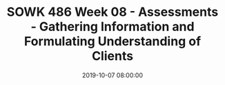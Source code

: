---
layout: single_presentation
name: week-08-assessments-gathering-information-and-formulating-understanding-of-clients.md
title: "SOWK 486 Week 08 - Assessments - Gathering Information and Formulating Understanding of Clients"
date:  2019-10-07 08:00:00
presentation_id: maUJOc
permalink: /maUJOc/
redirect_from:
  - /presentations/maUJOc/week-08-assessments-gathering-information-and-formulating-understanding-of-clients
slides: 
  - slide_name: deck-3800-large-0.jpeg
    slide_text: >
      <p><strong>Location</strong>: CBC Campus - SWL 206<br />
      <strong>Time</strong>: Wednesday from 5:30-8:15<br />
      <strong>Week 08</strong>: 10/07/19 — 10/13/19
      <strong>Reading Assignment</strong>: Hepworth et al. (2016) Chapters 8 &amp; 9<br />
      <strong>Topic and Content Area</strong>: Assessment<br />
      <strong>Assignments Due</strong>: Reading Quiz<br />
      <strong>Other Important Information</strong>: N/A</p>
      
  - slide_name: deck-3800-large-1.jpeg
    slide_text: >
      <ul>
      <li>Diagnostic Assessments</li>
      <li>DSM-5</li>
      <li>Mini Mental Status Exams</li>
      </ul>
      
  - slide_name: deck-3800-large-2.jpeg
    slide_text: >
      <blockquote>
      <p>Assessments give a social worker the ability to “gathering information and formulating it into a coherent picture of the client and his or her circumstances” (p. 187)</p>
      </blockquote>
      <blockquote>
      <p>When we are thinking about assessments, we generally think about them as being multidimensional.</p>
      </blockquote>
      <ul>
      <li>
      <strong>Complex Interplay</strong>: Human problems even those that appear to be simple at first glance—often involve a complex interplay of many factors.
      <ul>
      <li>Rarely do sources of problems reside solely within an individual or within that individual’s environment.</li>
      </ul>
      </li>
      <li>
      <strong>Complex Social Institutions</strong>: The multidimensionality of human problems is a consequence of the fact that human beings are social creatures who depend both on other human beings and on complex social institutions to meet their needs.</li>
      <li>
      <strong>Person’s functioning</strong>: Assessing the functioning of an individual entails evaluating various aspects of that person’s functioning.</li>
      </ul>
      
  - slide_name: deck-3800-large-3.jpeg
    slide_text: >
      <blockquote>
      <p>Although a social worker’s assessment will be guided by the setting in which the assessment is conducted, certain priorities in assessment influence all social work settings.</p>
      </blockquote>
      <p>Initially, three questions should be assessed in all situations:</p>
      <ul>
      <li>What does the client see as his or her primary concerns or goals?</li>
      <li>What (if any) current or impending legal mandates must the client and social worker consider?</li>
      <li>What (if any) potentially serious health or safety concerns might require the social worker’s and client’s attention?</li>
      </ul>
      
  - slide_name: deck-3800-large-4.jpeg
    slide_text: >
      <blockquote>
      <p>As students, and especially BA social work students, we want to discuss a little bit of the limitations of this. It should be self evident, but…</p>
      </blockquote>
      <ul>
      <li>Who gives diagnoses?</li>
      </ul>
      <p>[Whole Class Activity: Discussion] Who general gives diagnoses? (think about autism and who general ascribe those diagnoses)</p>
      <p>Students role in understanding clinical practice</p>
      <ul>
      <li>It’s about have a common language</li>
      <li>In reading reports</li>
      <li>Introduction to clinical terminology</li>
      </ul>
      
  - slide_name: deck-3800-large-5.jpeg
    slide_text: >
      <blockquote>
      <p>The Diagnostic and Statistical Manual of Mental Disorders is a collection of diagnoses of mental disordered accompanied by the typical behaviors and symptoms you might see in a particular diagnosis.</p>
      </blockquote>
      <p>[Discussion] How much do you know about the DSM?</p>
      <p>[Discussion] What is the purpose of the DSM</p>
      <p>—&gt; Click</p>
      <ul>
      <li>Common language</li>
      <li>Billing</li>
      <li>Research</li>
      </ul>
      
  - slide_name: deck-3800-large-6.jpeg
    slide_text: >
      <blockquote>
      <p>While the DSM is prolific and used everywhere, there are some problems that are related to the DSM?</p>
      </blockquote>
      <p>[Discussion] What are some of the problems people have with use of a medical model for diagnoses</p>
      <ul>
      <li>Not strengths based (other citation…)</li>
      <li>Possible loss of personal freedom (recommendations of specific treatments)</li>
      <li>Lifelong labeling</li>
      <li>Variance of diagnoses among professionals (other citation)</li>
      </ul>
      <blockquote>
      <p>Shackle, E. M. (1985). Psychiatric diagnosis as an ethical problem. Journal of Medical Ethics, 11(9), 132–134. doi:10.1136/jme.11.3.132</p>
      </blockquote>
      
  - slide_name: deck-3800-large-7.jpeg
    slide_text: >
      <blockquote>
      <p>The Diagnostic and Statistical Manual, Fifth Edition (DSM-5) is an important tool for understanding and formulating mental and emotional disorders (American Psychiatric Association, 2013b).</p>
      </blockquote>
      <p>For each disorder, the manual uses a standardized format to present relevant information. The sections contain:</p>
      <ul>
      <li>Diagnostic criteria</li>
      <li>Subtypes/specifiers</li>
      <li>Recording procedures</li>
      <li>Diagnostic features</li>
      <li>Associated features supporting diagnosis</li>
      <li>Prevalence</li>
      <li>Development and course</li>
      <li>Risk and prognostic factors</li>
      <li>Specific culture, gender, and age features</li>
      <li>Functional consequences of the specific diagnosis</li>
      <li>Differential diagnosis</li>
      <li>Comorbidity</li>
      </ul>
      
  - slide_name: deck-3800-large-8.jpeg
    slide_text: >
      <blockquote>
      <p>To emphasize strengths and empowerment in the assessment process, Cowger (1994) as cited in the text book made three suggestions to social workers:</p>
      </blockquote>
      <ul>
      <li>Give pre-eminence to the client’s understanding of the facts</li>
      <li>Discover what the client wants</li>
      <li>Assess personal and environmental strengths on multiple levels</li>
      </ul>
      
  - slide_name: deck-3800-large-9.jpeg
    slide_text: >
      <blockquote>
      <p>from saleebey, D. (2009) The strengths perspective in social work practice (2nd ed.) Pearson Education inc: Upper Saddle River New Jersey</p>
      </blockquote>
      <p>4 quadrants</p>
      <ul>
      <li>Strengths or Resources
      Vs.</li>
      <li>Deficit, Obstacle, or Challenges</li>
      </ul>
      <p>And</p>
      <ul>
      <li>Environmental factors (family, community)
      Vs.</li>
      <li>Individual or personal factors</li>
      </ul>
      
  - slide_name: deck-3800-large-10.jpeg
    slide_text: >
      <blockquote>
      <p>The following is a short video. So, you all have at least gotten your AA. I want to do a short little test to see how well you can count. We are going to watch a short movie clip of two teams (a black one and a white one) passing the ball. Make sure that you keep an accurate count!</p>
      </blockquote>
      <blockquote>
      <p>[Activity] Watch the video clip</p>
      </blockquote>
      <blockquote>
      <p>[Discussion] How many did you count? How many of you noticed the gorilla moon walking through the background?</p>
      </blockquote>
      <blockquote>
      <p>Context is important when we think about our clients situations.</p>
      </blockquote>
      
  - slide_name: deck-3800-large-11.jpeg
    slide_text: >
      <blockquote>
      <p>Assessment focuses on the conditions surrounding troubling behaviors, the conditions that reinforce the behavior, and the consequences and secondary gains that might result. Questions to address this sequence include:</p>
      </blockquote>
      <ul>
      <li>
      <strong>When</strong>: When do you experience the behavior?</li>
      <li>
      <strong>Where</strong>: Where do you experience the behavior?</li>
      <li>
      <strong>Duration</strong>: How long does the behavior usually last?</li>
      <li>
      <strong>Consequences</strong>: What happens immediately after the behavior occurs?</li>
      <li>
      <strong>Physiological</strong>: What bodily reactions do you experience with the behavior?</li>
      <li>
      <strong>Social</strong>: What do the people around you usually do when the behavior is happening?</li>
      <li>
      <strong>Reinforcement</strong>: What happened after the behavior that was pleasant?</li>
      </ul>
      
  - slide_name: deck-3800-large-12.jpeg
    slide_text: >
      <blockquote>
      <p>Good practice requires social workers to use a variety of communication methods to encourage the client to tell his or her story.</p>
      </blockquote>
      <blockquote>
      <p>Social workers’ initial contacts with clients will concentrate on…</p>
      </blockquote>
      <ul>
      <li>Identifying the presenting problem</li>
      <li>Uncovering the sources of this problem</li>
      <li>Engaging the client in planning appropriate remedial measures.</li>
      </ul>
      
  - slide_name: deck-3800-large-13.jpeg
    slide_text: >
      <blockquote>
      <p>Good practice requires social workers to use a variety of communication methods to encourage the client to tell his or her story.</p>
      </blockquote>
      <blockquote>
      <p>Social workers’ initial contacts with clients will concentrate on…</p>
      </blockquote>
      <ul>
      <li>Identifying the presenting problem</li>
      <li>Uncovering the sources of this problem</li>
      <li>Engaging the client in planning appropriate remedial measures.</li>
      </ul>
      
  - slide_name: deck-3800-large-14.jpeg
    slide_text: >
      <blockquote>
      <p>A portion of the assessment should include information regarding the the various systems they interact with</p>
      </blockquote>
      <blockquote>
      <p>People commonly interact with the following systems:</p>
      </blockquote>
      <ul>
      <li>
      <strong>The family</strong> and extended family or kinship network</li>
      <li>
      <strong>The social network</strong> (friends, neighbors, etc.)</li>
      <li>
      <strong>Public institutions</strong> (educational, recreational,etc.)</li>
      <li>
      <strong>Personal service providers</strong> (doctor, dentist,etc.)</li>
      <li>
      <strong>The faith community</strong> (religious leaders, lay ministers, etc.)</li>
      </ul>
      
  - slide_name: deck-3800-large-15.jpeg
    slide_text: >
      <blockquote>
      <p>Determining unmet needs, then, is the first step in identifying which resources must be tapped or developed.</p>
      </blockquote>
      <p>In determining clients’ unmet needs and wants,it is essential to consider the developmental stage of the individual, couple, or family.</p>
      <p>[Whole Class Activity] Discuss how we asses needs along with the difference between needs and wants.</p>
      
  - slide_name: deck-3800-large-16.jpeg
    slide_text: >
      <blockquote>
      <p>I wanted to show how I write my notes.</p>
      </blockquote>
      <ul>
      <li>Plain text</li>
      <li>Giving basic information</li>
      <li>TextExpander</li>
      </ul>
      
  - slide_name: deck-3800-large-17.jpeg
    slide_text: >
      <blockquote>
      <p>The following are the general parts of a MSE</p>
      </blockquote>
      <ul>
      <li>General appearance</li>
      <li>Behavior</li>
      <li>Thought process and content</li>
      <li>Affect</li>
      <li>Impulse control</li>
      <li>Insight</li>
      <li>Cognitive functioning</li>
      <li>Intelligence</li>
      <li>Reality testing</li>
      <li>Suicidal or homicidal ideation</li>
      <li>Judgment</li>
      </ul>
      <blockquote>
      <p>[Discussion] Do we use formalized words in our documentation?</p>
      </blockquote>
      <blockquote>
      <p>[Discussion] Mental Status Examination vs Mini Mental Status Examination</p>
      </blockquote>
      
  - slide_name: deck-3800-large-18.jpeg
    slide_text: >
      <blockquote>
      <p>General appearance is one aspect that is evaluated by workers as a part of a diagnostic process.</p>
      </blockquote>
      <p>—&gt; Appearance</p>
      <ul>
      <li>Grooming
      <ul>
      <li>Meticulous (too perfect)</li>
      <li>Skillfully applied</li>
      <li>Garish (outlandish)</li>
      <li>Self-neglect</li>
      </ul>
      </li>
      <li>Dress
      <ul>
      <li>Immaculate (too neat)</li>
      <li>Unconventional (odd)</li>
      <li>Fashionable (think small town)</li>
      </ul>
      </li>
      <li>Physical characteristics
      <ul>
      <li>Outstanding features (tattoos, missing part of hand… etc)</li>
      <li>Build (emaciated, thin, average, stocky, obese)</li>
      <li>Important physical features</li>
      <li>Disabilities</li>
      </ul>
      </li>
      <li>Posture and gait
      <ul>
      <li>Use of mobility device</li>
      <li>Slumped</li>
      </ul>
      </li>
      </ul>
      
  - slide_name: deck-3800-large-19.jpeg
    slide_text: >
      <blockquote>
      <p>Along with the appearance is…</p>
      </blockquote>
      <ul>
      <li>Attitude and Interpersonal Style
      <ul>
      <li>Hostility</li>
      <li>Uncooperative</li>
      <li>Inappropriate boundaries</li>
      <li>Seductive</li>
      <li>Playful</li>
      <li>Ingratiating (what ever you say goes)</li>
      <li>Guarded</li>
      <li>Sullen</li>
      <li>Passive</li>
      <li>Manipulative</li>
      <li>Contemptuous (superior, sneering cynical)</li>
      <li>Demanding</li>
      <li>Withdrawn</li>
      </ul>
      </li>
      </ul>
      
  - slide_name: deck-3800-large-20.jpeg
    slide_text: >
      <blockquote>
      <p>Facial expressions and psychomotor activity are both included in the general appearance of the client.</p>
      </blockquote>
      <ul>
      <li>Facial expression
      <ul>
      <li>Bland (intense material, but looks casual)</li>
      <li>Flat (no facial expression)</li>
      <li>Liable (rapid changes)</li>
      </ul>
      </li>
      <li>Behavior and Psychomotor activity
      <ul>
      <li>Seated quietly (limited movement)</li>
      <li>Hyperactive (Busy with hands and or feet)</li>
      <li>Agitated (unable to sit still)</li>
      <li>Combative</li>
      <li>Awkward (Unable to manage activity)</li>
      <li>Rigid</li>
      <li>Mannerism (unconscious repetitive motions)</li>
      <li>Posturing (certain postures and holds inappropriately) (think duel meaning)</li>
      <li>Tics and twitches (involuntary movements)</li>
      <li>Motor hyperactivity</li>
      <li>Motor retardations (slowly)</li>
      <li>Tension Severe akathisia (severe restlessness)</li>
      <li>Tardive dyskinesia (Late appearing abnormal movements) (Anti-psychotic medications)</li>
      <li>Catatonic behavior</li>
      </ul>
      </li>
      </ul>
      
  - slide_name: deck-3800-large-21.jpeg
    slide_text: >
      <blockquote>
      <p>Speech and language is also a part of the general appearance.</p>
      </blockquote>
      <ul>
      <li>Speech and Language
      <ul>
      <li>Pressured</li>
      <li>Monotonous</li>
      <li>Emotional</li>
      <li>Accented (slp stuff)</li>
      <li>Impoverished</li>
      <li>Neologisms (New words)</li>
      <li>Aphasia (Inability to understand / produce language)</li>
      <li>Global aphasia (Not speak, understand, write, repeat, name objects)</li>
      <li>Broca’s aphasia (understand, but trouble expressing own thoughts)</li>
      <li>Wernike’s aphasia: (Inability to express words - Word salad - uses bizarre / non nonsensical speech)</li>
      <li>Dysarthria (difficulty articulating due to problems with the mechanisms that produce speech)</li>
      <li>Perseveration (repeating verbal or motor response)</li>
      <li>Stereotypy (constant repetition of speech or actions)</li>
      </ul>
      </li>
      </ul>
      
  - slide_name: deck-3800-large-22.jpeg
    slide_text: >
      <blockquote>
      <p>Reporting on emotions is an important aspect of client assessment as well.</p>
      </blockquote>
      <blockquote>
      <p>Neurovegetative (autonomic - acting or occurring involuntarily) can be signs of depression. Neurovegetative symptoms are symptoms leading to dissociation from society as a whole.</p>
      </blockquote>
      <blockquote>
      <p>Symptoms include <strong>physical</strong>, <strong>emotional</strong> and <strong>cognitive</strong> changes. When the symptoms combine as in depression, they work in unison to cause a further decline in the mental state of the patient. This downward spiral can be overlooked until the depression is in an extreme state.)</p>
      </blockquote>
      <ul>
      <li>Mood
      <ul>
      <li>Euthymic (normal mood)</li>
      <li>Expansive (improvement)</li>
      <li>Euphoric</li>
      <li>Anxious</li>
      <li>Clients description</li>
      </ul>
      </li>
      <li>Affect (the external expression of emotion attached to ideas or mental representations of objects)
      <ul>
      <li>Broad (Normal range of mood)</li>
      <li>Appropriate</li>
      <li>Constricted (reduction in the intensity of affect, to a somewhat lesser degree than is characteristic of blunted affect)</li>
      <li>Blunted (severe reduction in the intensity of affect; a common symptom of schizophrenic disorders)</li>
      <li>Flat (lack of emotional expression.)</li>
      <li>Labile (rapid changes)</li>
      <li>Anhedonic (incapable of pleasure)</li>
      <li>Emotional withdrawal</li>
      <li>Full range of affect</li>
      <li>Congruent with mood</li>
      </ul>
      </li>
      <li>Sleep
      <ul>
      <li>Initial insomnia (trouble falling asleep)</li>
      <li>Middle insomnia (waking in the night)</li>
      <li>Terminal insomnia (Early morning waking)</li>
      <li>Hypersomnia (over sleeping)</li>
      </ul>
      </li>
      </ul>
      
  - slide_name: deck-3800-large-23.jpeg
    slide_text: >
      <blockquote>
      <p>Another area that is that of a clients cognitive functioning.</p>
      </blockquote>
      <ul>
      <li>Orientation and level of consciousness
      <ul>
      <li>Lethargy (trouble remaining alert)</li>
      <li>Obtundation (Difficult to arouse)</li>
      <li>Stupor (semi-comatose)</li>
      <li>Coma (unable to arouse)</li>
      <li>Oriented Times Four (person, time, place, Context)</li>
      </ul>
      </li>
      <li>Attention and concentration
      <ul>
      <li>Serial 7’s (3’s, spelling word world backwards)</li>
      </ul>
      </li>
      <li>Memory
      <ul>
      <li>Registration (gaining memories)</li>
      <li>Retention (keeping it)</li>
      <li>Retrieval (calling it back)</li>
      <li>Short term memory</li>
      <li>Long term memory</li>
      <li>Amnesia (inability to remember)</li>
      <li>Anterograde amnesia (cannot learn new material)</li>
      <li>Retrograde amnesia (inability recall past events)</li>
      <li>Head Injuries (TBI)</li>
      <li>Transient global amnesia (sudden confusion, loss of memory, disorientation… etc)</li>
      </ul>
      </li>
      </ul>
      
  - slide_name: deck-3800-large-24.jpeg
    slide_text: >
      <blockquote>
      <p>As well there can be…</p>
      </blockquote>
      <ul>
      <li>Memory Testing
      <ul>
      <li>Immediate recall (digits adding one digit a time, significant if fails 5 or less digits) (think anxiety depression)</li>
      <li>Recent memory (apple penny table)</li>
      <li>Remote memories (information about life, major events… etc)</li>
      </ul>
      </li>
      <li>Ability to Abstract and Generalize
      <ul>
      <li>Proverbs (psychosis)</li>
      <li>Similarities and differences (apples and oranges)</li>
      </ul>
      </li>
      <li>Information Intelligence
      <ul>
      <li>Basic facts about figures… etc</li>
      <li>Fund of knowledge</li>
      </ul>
      </li>
      </ul>
      
  - slide_name: deck-3800-large-25.jpeg
    slide_text: >
      <blockquote>
      <p>Thoughts and perceptions are another area that we evaluate.</p>
      </blockquote>
      <ul>
      <li>Disordered Perceptions
      <ul>
      <li>Illusions</li>
      <li>Hallucinations</li>
      <li>Depersonalization (feeling detached from self)</li>
      <li>Dearealization (Feeling detached from what is real and not real)</li>
      </ul>
      </li>
      <li>Thought Content
      <ul>
      <li>Distortions (part of reality) (think anaxeia)</li>
      <li>Delusions (Inappropriate idea of reality)</li>
      <li>Paranoid delusions
      <ul>
      <li>Thought withdrawal (thoughts taken from one’s mind)</li>
      <li>Thought insertion</li>
      <li>Though broadcasting (others can hear)</li>
      <li>Suspiciousness</li>
      </ul>
      </li>
      <li>Grandiose delusions</li>
      <li>Somatic delusions (false beliefs about ones health)</li>
      <li>Delusional guilt (falsely believing guilty)</li>
      <li>Nihilistic delusions (meaninglessness of life)</li>
      <li>Ideas of inference (false beliefs of what others do to him) (shooting apartment)</li>
      <li>Ideas of reference (people are thinking about person)</li>
      <li>Magical thinking (think about religious beliefs, cognitive level… etc)</li>
      <li>Thought content (specify what is in the thoughts)</li>
      <li>Bizarre behavior</li>
      </ul>
      </li>
      </ul>
      
  - slide_name: deck-3800-large-26.jpeg
    slide_text: >
      <ul>
      <li>Thought Process - Flow of Ideas (quality of associations)
      <ul>
      <li>Spontaneous (without asking questions)</li>
      <li>Goal directed</li>
      <li>Impoverished</li>
      <li>Racing thoughts</li>
      <li>blocking (pausing)</li>
      <li>Circumstantial (too many irrelevant ideas)</li>
      <li>Persevrative</li>
      <li>Loose association (not logical)</li>
      <li>Flight of ideas (jumping from idea to another in logical sequence)</li>
      <li>Illogical</li>
      <li>Incoherent</li>
      <li>Neologism (new words)</li>
      <li>Distractable</li>
      <li>Clang association (Sound of word rather than idea)</li>
      <li>Tangentiality</li>
      <li>Overvalued (ideas might be possible, but used incorrectly)</li>
      <li>Conceptual disorganization</li>
      </ul>
      </li>
      </ul>
      
  - slide_name: deck-3800-large-27.jpeg
    slide_text: >
      <ul>
      <li>Preoccupations
      <ul>
      <li>Somatic preoccupations</li>
      <li>Obsessions</li>
      <li>Compulsions</li>
      <li>Phobias</li>
      </ul>
      </li>
      <li>Suicidality, Homicidality, Impulse control</li>
      <li>Insight and Judgment</li>
      </ul>
      
  - slide_name: deck-3800-large-28.jpeg
    slide_text: >
      <blockquote>
      <p>I wanted to spend some special time just looking at suicide risk assessment.</p>
      </blockquote>
      <blockquote>
      <p>The first step is to listen to risk factors. For adults they can be:</p>
      </blockquote>
      <ul>
      <li>Feelings of despair and hopelessness</li>
      <li>Previous suicide attempts</li>
      <li>Concrete, available, and lethal plans to commit suicide (when, where, and how)</li>
      <li>Family history of suicide</li>
      <li>Perseveration about suicide</li>
      <li>Lack of support systems and other forms of isolation</li>
      <li>Feelings of worthlessness</li>
      <li>Belief that others would be better off if the client were dead</li>
      <li>Advanced age (especially for white males)</li>
      <li>Substance abuse</li>
      </ul>
      
  - slide_name: deck-3800-large-29.jpeg
    slide_text: >
      <blockquote>
      <p>for youth, the following are some areas that we might want to consider.</p>
      </blockquote>
      <ul>
      <li>Deterioration in personal habits</li>
      <li>Decline in school achievement</li>
      <li>Marked increase in sadness, moodiness, and sudden tearful reactions</li>
      <li>Loss of appetite</li>
      <li>Use of drugs or alcohol</li>
      <li>Talk of death or dying (even in a joking manner)</li>
      <li>Withdrawal from friends and family</li>
      <li>Making final arrangements, such as giving away valued possessions</li>
      <li>Sudden or unexplained departure from past behaviors (from shy to thrill-seeking or from outgoing to sullen and withdrawn)</li>
      </ul>
      
  - slide_name: deck-3800-large-30.jpeg
    slide_text: >
      <blockquote>
      <p>Have you have thoughts about death or suicide?</p>
      </blockquote>
      <ul>
      <li>Written about in all of the literature and the best practice.</li>
      <li>Focus on being non-judgmental</li>
      <li>Gets easier as you go through.</li>
      </ul>
      
  - slide_name: deck-3800-large-31.jpeg
    slide_text: >
      <blockquote>
      <p>I’d like to ask you more about that.</p>
      </blockquote>
      <ul>
      <li>We need to ask more about risk factors, plan, intent, history… etc.</li>
      </ul>
      <p>The biggest things to get more details about:</p>
      <ul>
      <li>History</li>
      <li>Thoughts</li>
      <li>Plan</li>
      <li>Intent</li>
      <li>Means</li>
      </ul>
      
  - slide_name: deck-3800-large-32.jpeg
    slide_text: >
      <blockquote>
      <p>Then finally we have to assess other risk factors</p>
      </blockquote>
      <ul>
      <li>Hopelessness</li>
      <li>Impulsivity</li>
      <li>Protective factors (deterrents)</li>
      <li>Warning signs (imminent risk)</li>
      </ul>
      
  - slide_name: deck-3800-large-33.jpeg
    slide_text: >
      <ul>
      <li>Great book</li>
      <li>Concept of having checklists for things that you need to asses.</li>
      </ul>
      
  - slide_name: deck-3800-large-34.jpeg
    slide_text: >
      <ul>
      <li>A physical environment that is adequate, is stable, and fosters health and safety (this includes housing as well as surroundings that are free of toxins and other health risks)</li>
      <li>Adequate social support systems (e.g., family, relatives, friends, neighbors, organized groups)</li>
      <li>Affiliation with a meaningful and responsive faith community</li>
      <li>Access to timely, appropriate, affordable health care (including vaccinations, physicians, dentists, medications, and nursing homes)</li>
      <li>Access to safe, reliable, affordable child and elder care services</li>
      <li>Access to recreational facilities</li>
      <li>Transportation—to work, socialize, utilize resources, and exercise rights as a citizen</li>
      <li>Adequate housing that provides ample space, sanitation, privacy, and safety from hazards and pollution (both air and noise)</li>
      <li>Responsive police and fire protection and a reasonable degree of security</li>
      <li>Safe and healthful work conditions</li>
      <li>Sufficient financial resources to purchase essential resources (e.g., food, clothing, housing)</li>
      <li>Adequate nutritional intake</li>
      <li>Predictable living arrangements with caring others (especially for children)</li>
      <li>Opportunities for education and self-fulfillment</li>
      <li>Access to legal assistance</li>
      <li>Employment opportunities</li>
      </ul>
      
  - slide_name: deck-3800-large-35.jpeg
    slide_text: >
      <ul>
      <li>Biophysical Functioning
      <ul>
      <li>Physical characteristics and presentation</li>
      <li>Physical health</li>
      <li>Use and abuse of medications, alcohol, and drugs</li>
      <li>Alcohol use and abuse</li>
      <li>Use and abuse of other substances</li>
      <li>Dual diagnosis: comorbid addictive and mental disorders</li>
      </ul>
      </li>
      <li>Cognitive/Perceptual Functioning
      <ul>
      <li>Intellectual functioning</li>
      <li>Judgment</li>
      <li>Reality testing</li>
      <li>Coherence</li>
      <li>Cognitive flexibility</li>
      <li>Values</li>
      <li>Misconceptions</li>
      <li>Self-concept</li>
      <li>Assessing thought disorders</li>
      </ul>
      </li>
      <li>Affective Functioning
      <ul>
      <li>Emotional control</li>
      <li>Range of emotions</li>
      <li>Appropriateness of affect</li>
      <li>Assessing affective disorders</li>
      <li>Bipolar disorder</li>
      <li>Major depressive disorder</li>
      <li>Suicidal risk</li>
      <li>Depression and suicidal risk with children, adolescents, and older adults</li>
      </ul>
      </li>
      <li>Behavioral Functioning
      <ul>
      <li>Excesses</li>
      <li>Risk of violence</li>
      <li>Deficiencies</li>
      </ul>
      </li>
      <li>Motivation</li>
      </ul>
      
  - slide_name: deck-3800-large-36.jpeg
    slide_text: >
      <p>(Hepworth, et al., 2017)</p>
      <p>(Adapted from Houston-Vega, Nuehring, &amp; Daguio, 1997, pp. 97–101)</p>
      <ul>
      <li>
      <strong>Personal history</strong>: Child abuse or neglect; early exposure to violence in the family; problems at school, including threats, fights, or assaults on teachers; antisocial behavior; learning disabilities, ADHD, low IQ, head injury, or other physical problems</li>
      <li>
      <strong>Interpersonal relationships and social supports</strong>: Client’s attitude toward people in general; how the client interacts with the practitioner; if the client has close friendships; how the client relates to members of the opposite sex; recent changes in relationships; difficulties with social interaction</li>
      <li>
      <strong>Psychological factors</strong>: Active substance use or abuse; manic phase of bipolar disorder; acute psychosis in paranoid schizophrenia; antisocial, borderline, or paranoid personality disorder; low empathy, impulsivity, intermittent explosive disorder, and inability to delay gratification</li>
      <li>
      <strong>Physical conditions</strong>: Intoxication; temporal lobe epilepsy; dementia, delirium; history of head trauma</li>
      <li>
      <strong>History of violence</strong>: How long has the client been getting into fights? How often? How badly has the client ever hurt someone? Does the client have a criminal record? Past hospitalization because of violent behavior?</li>
      <li>
      <strong>Current threats and plans of violence</strong>: Is the client currently angry at anyone? Is there anyone the client would like to hurt or kill? Where is this person now? Does the client have access to a weapon? How would the client carry out the threat? Where?</li>
      <li>
      <strong>Current crisis and situation</strong>: Current mood and behavior of the client; memory difficulty; poor concentration; poor coordination; exaggerated preoccupation with sexual thoughts and fantasies; nonadherence to medication; recent release from incarceration</li>
      </ul>
      
  - slide_name: deck-3800-large-37.jpeg
    slide_text: >
      <ul>
      <li>Environmental Systems</li>
      <li>Physical environment</li>
      <li>Adequacy</li>
      <li>Health</li>
      <li>Safety</li>
      <li>Social support systems</li>
      <li>Missing</li>
      <li>Affirming</li>
      <li>Harmful</li>
      <li>Spirituality and affiliation with a faith community</li>
      <li>Spirituality</li>
      <li>Religion</li>
      <li>Cognitive, affective, and behavioral dimensions of faith</li>
      </ul>
      
  - slide_name: deck-3800-large-38.jpeg
    slide_text: >
      <blockquote>
      <p>(Ross, 2000)</p>
      </blockquote>
      <ul>
      <li>Identifying information (e.g., name, age, referral source, brief overview of the presenting problem)</li>
      <li>A history of the present circumstances (i.e., the presenting problem, symptoms)</li>
      <li>The past psychiatric and medical history of the client and the client’s family (e.g., injuries, operations, medical conditions, medication, ongoing medical treatment)</li>
      <li>The client’s social history (e.g., overview of client’s childhood, family structure, living situation, employment and employment history, educational history, hobbies, daily routine, religious or spiritual preferences, friends, past trauma, substance use)</li>
      <li>A mental status exam (see Figure 9-2, p. 235) and DSM-5 diagnosis</li>
      <li>A formulation (e.g., a statement that summarizes and synthesizes the most important aspects of the case to create a story of the client and his or her past and presenting problems)</li>
      <li>For children and adolescents, a brief overview of developmental milestones may be included, addressing the age at which he/she began crawling, walking, talking, toilet training, and so on.</li>
      </ul>
      
  - slide_name: deck-3800-large-39.jpeg
    slide_text: >
      <ul>
      <li>Work, career choices</li>
      <li>Health impairment</li>
      <li>Parenthood</li>
      <li>Post-parenthood years</li>
      <li>Geographic moves and migrations</li>
      <li>Marriage or partnership commitment</li>
      <li>Retirement</li>
      <li>Separation or divorce</li>
      <li>Institutionalization</li>
      <li>Single parenthood</li>
      <li>Death of a spouse or partner</li>
      <li>Military deployments</li>
      </ul>
      
  - slide_name: deck-3800-large-40.jpeg
    slide_text: >
      <ul>
      <li>Changing grades, especially transitioning to middle school or high school</li>
      <li>The birth of a sibling</li>
      <li>Illness of a parent or caregiver</li>
      <li>Loss of social status at school through bullying or peer victimization</li>
      <li>Breaking up with a dating partner</li>
      <li>The loss of a friendship either through death or argument</li>
      <li>Death of a parent or caregiver</li>
      <li>Personal illness</li>
      <li>Questions surrounding sexual identity</li>
      <li>Addition of a new stepparent to a divorced family</li>
      </ul>
      
  - slide_name: deck-3800-large-41.jpeg
    slide_text: >
      <ul>
      <li>To have less family conflict</li>
      <li>To feel valued by one’s spouse or partner</li>
      <li>To be self-supporting</li>
      <li>To achieve greater companionship in marriage or relationship</li>
      <li>To gain more self-confidence</li>
      <li>To have more freedom</li>
      <li>To control one’s temper</li>
      <li>To overcome depression</li>
      <li>To have more friends</li>
      <li>To be included in decision making</li>
      <li>To get discharged from an institution</li>
      <li>To make a difficult decision</li>
      <li>To master fear or anxiety</li>
      <li>To cope with children more effectively</li>
      </ul>
      
presentation_description: >
  <p>Assessments is all about gathering information and formulating it into a coherent picture of the client and his or her circumstances. The agenda for this week is as follows:</p>
  <ul>
  <li>Diagnostic Assessments</li>
  <li>DSM-5</li>
  <li>Mini Mental Status Exams</li>
  </ul>
  
downloadable_slides: deck-3800.pdf
slides_count: 42
header:
  teaser: deck-3800-thumb-0.jpeg
presentation_video:
location: "Heritage University"
tags:
  - Heritage University
  - BASW Program
  - SOWK 486w
---